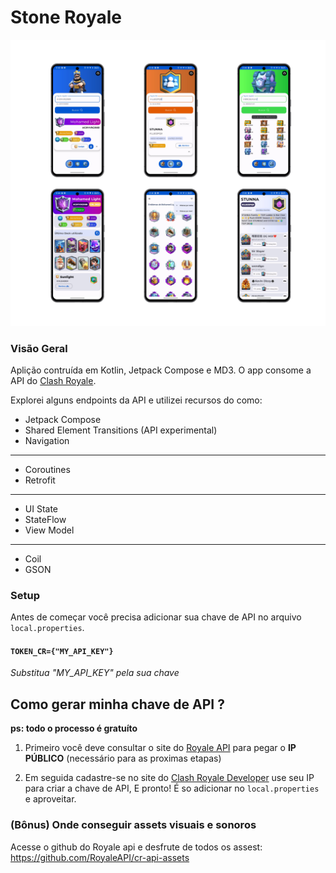 # Stone Royale

<img src="./public/hero.png">

### Visão Geral

Aplição contruída em Kotlin, Jetpack Compose e MD3. O app consome a API do [Clash Royale](https://developer.clashroyale.com/#/).

Explorei alguns endpoints da API e utilizei recursos do como:

   - Jetpack Compose
   - Shared Element Transitions (API experimental)
   - Navigation
   ---
   - Coroutines
   - Retrofit
   ----
   - UI State
   - StateFlow
   - View Model
   - --
   - Coil
   - GSON

### Setup

Antes de começar você precisa adicionar sua chave de API no arquivo `local.properties`.

#### `TOKEN_CR={"MY_API_KEY"}`

_Substitua *"MY_API_KEY"* pela sua chave_ 

## Como gerar minha chave de API ?

**ps: todo o processo é gratuíto**

  1. Primeiro você deve consultar o site do 
[Royale API](https://docs.royaleapi.com/proxy.html) para pegar o **IP PÚBLICO** (necessário para as proximas etapas)

  2. Em seguida cadastre-se no site do [Clash Royale Developer](https://developer.clashroyale.com/#/) use seu IP para criar a chave de API, E pronto! É so adicionar no `local.properties` e aproveitar.

### (Bônus) Onde conseguir assets visuais e sonoros

  Acesse o github do Royale api e desfrute de todos os assest: https://github.com/RoyaleAPI/cr-api-assets
